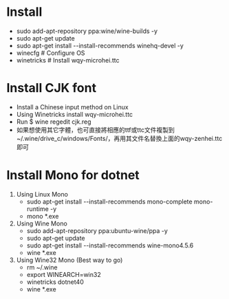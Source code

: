 Install
=====
* sudo add-apt-repository ppa:wine/wine-builds -y
* sudo apt-get update
* sudo apt-get install --install-recommends winehq-devel -y
* winecfg # Configure OS
* winetricks # Install wqy-microhei.ttc

Install CJK font
=====
* Install a Chinese input method on Linux
* Using Winetricks install wqy-microhei.ttc 
* Run $ wine regedit cjk.reg
* 如果想使用其它字體，也可直接將相應的ttf或ttc文件複製到~/.wine/drive_c/windows/Fonts/，再用其文件名替換上面的wqy-zenhei.ttc即可

Install Mono for dotnet
=====
1. Using Linux Mono
    * sudo apt-get install --install-recommends mono-complete mono-runtime -y
    * mono *.exe
2. Using Wine Mono
    * sudo add-apt-repository ppa:ubuntu-wine/ppa -y
    * sudo apt-get update
    * sudo apt-get install --install-recommends wine-mono4.5.6
    * wine *.exe
3. Using Wine32 Mono (Best way to go)
    * rm ~/.wine
    * export WINEARCH=win32
    * winetricks dotnet40
    * wine *.exe